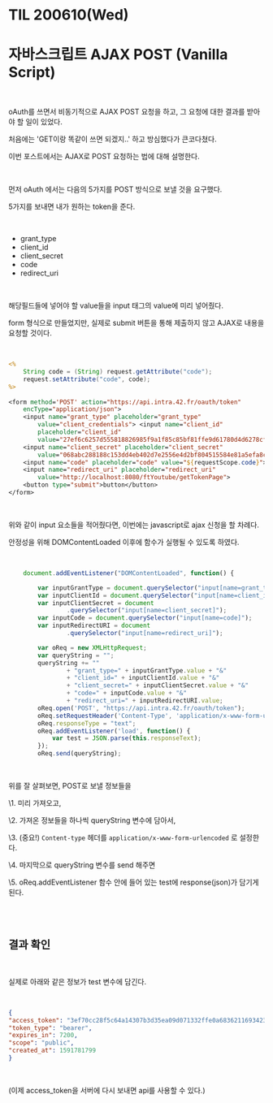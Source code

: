 # TIL 200610(Wed)

# 자바스크립트 AJAX POST (Vanilla Script)

<br>

oAuth를 쓰면서 비동기적으로 AJAX POST 요청을 하고, 그 요청에 대한 결과를 받아야 할 일이 있었다. 

처음에는 'GET이랑 똑같이 쓰면 되겠지..' 하고 방심했다가 큰코다쳤다. 

이번 포스트에서는 AJAX로 POST 요청하는 법에 대해 설명한다. 

<br>

먼저 oAuth 에서는 다음의 5가지를 POST 방식으로 보낼 것을 요구했다. 

5가지를 보내면 내가 원하는 token을 준다. 

<br>

* grant_type
* client_id
* client_secret
* code
* redirect_uri

<br>

해당필드들에 넣어야 할 value들을 input 태그의 value에 미리 넣어줬다.

form 형식으로 만들었지만, 실제로 submit 버튼을 통해 제출하지 않고 AJAX로 내용을 요청할 것이다. 

<br>

```jsp
<%
	String code = (String) request.getAttribute("code");
	request.setAttribute("code", code);
%>
    
<form method='POST' action="https://api.intra.42.fr/oauth/token" 
	encType="application/json">
	<input name="grant_type" placeholder="grant_type"
		value="client_credentials"> <input name="client_id"
		placeholder="client_id"
		value="27ef6c6257d555818826985f9a1f85c85bf81ffe9d61780d4d6278cf845cddba">
	<input name="client_secret" placeholder="client_secret"
		value="068abc288188c153dd4eb402d7e2556e4d2bf804515584e81a5efa8c151b90f2">
	<input name="code" placeholder="code" value="${requestScope.code}">
	<input name="redirect_uri" placeholder="redirect_uri"
		value="http://localhost:8080/ftYoutube/getTokenPage">
	<button type="submit">button</button>
</form>
```

<br>

위와 같이 input 요소들을 적어줬다면, 이번에는 javascript로 ajax 신청을 할 차례다. 

안정성을 위해 DOMContentLoaded 이후에 함수가 실행될 수 있도록 하였다. 

<br>

```javascript
	document.addEventListener("DOMContentLoaded", function() {

		var inputGrantType = document.querySelector("input[name=grant_type]");
		var inputClientId = document.querySelector("input[name=client_id]");
		var inputClientSecret = document
				.querySelector("input[name=client_secret]");
		var inputCode = document.querySelector("input[name=code]");
		var inputRedirectURI = document
				.querySelector("input[name=redirect_uri]");

		var oReq = new XMLHttpRequest;
		var queryString = "";
		queryString += "" 
				+ "grant_type=" + inputGrantType.value + "&"
				+ "client_id=" + inputClientId.value + "&" 
				+ "client_secret=" + inputClientSecret.value + "&" 
				+ "code=" + inputCode.value + "&"
				+ "redirect_uri=" + inputRedirectURI.value;
		oReq.open('POST', "https://api.intra.42.fr/oauth/token");
		oReq.setRequestHeader('Content-Type', 'application/x-www-form-urlencoded');
		oReq.responseType = "text";
		oReq.addEventListener('load', function() {
			var test = JSON.parse(this.responseText);
		});
		oReq.send(queryString); 

```

<br>

위를 잘 살펴보면, POST로 보낼 정보들을  

\1. 미리 가져오고, 

\2. 가져온 정보들을 하나씩 queryString 변수에 담아서, 

\3. (중요!) `Content-type` 헤더를 `application/x-www-form-urlencoded` 로 설정한다. 

\4. 마지막으로 queryString 변수를 send 해주면 

\5. oReq.addEventListener 함수 안에 들어 있는 test에 response(json)가 담기게 된다. 

<br><br>

## 결과 확인

<br>

실제로 아래와 같은 정보가 test 변수에 담긴다.

<br>

```json
{
"access_token": "3ef70cc28f5c64a14307b3d35ea09d071332ffe0a683621169342313471092c5",
"token_type": "bearer",
"expires_in": 7200,
"scope": "public",
"created_at": 1591781799
}
```

<br>

(이제 access_token을 서버에 다시 보내면 api를 사용할 수 있다.)

